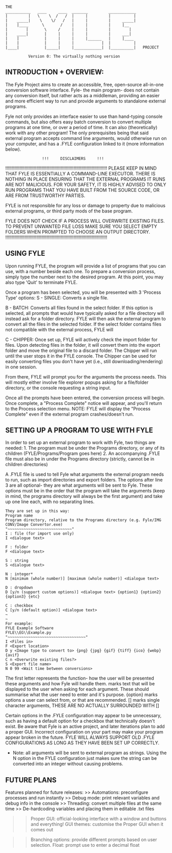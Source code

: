     THE 
    ___________   ____     ____  _______         ____________
    |         |   \    \  /   /  |     |         |          |
    |    _____|    \    \/   /   |     |         |     _____| 
    |    |____      \       /    |     |         |     |__
    |        |       \     /     |     |         |        |
    |    ____|       |     |     |     |         |     ___|
    |    |           |     |     |     |______   |     |____
    |    |           |     |     |            |  |          |
    |____|           |_____|     |____________|  |__________|   PROJECT

              Version 0: The virtually nothing version

<h2> INTRODUCTION + OVERVIEW: </h2>
The Fyle Project aims to create an accessible, free, open-source all-in-one 
conversion software interface. Fyle- the main program- does not contain any 
conversion itself, but rather acts as a middleman, providing an easier and 
more efficient way to run and provide arguments to standalone external programs.

Fyle not only provides an interface easier to use than hand-typing console 
commands, but also offers easy batch conversion to convert multiple programs
at one time, or over a period of time.
It can also (theoretically) work with any other program! The only prerequisites 
being that said external program accepts command line arguments, would otherwise 
run on your computer, and has a .FYLE configuration linked to it (more 
information below).

					!!!		DISCLAIMERS	    !!!
!!!!!!!!!!!!!!!!!!!!!!!!!!!!!!!!!!!!!!!!!!!!!!!!!!!!!!!!!!!!!!!!!!!!!!!!!!!!!!!
PLEASE KEEP IN MIND THAT FYLE IS ESSENTIALLY A COMMAND-LINE EXECUTOR. THERE IS 
NOTHING IN PLACE ENSURING THAT THE EXTERNAL PROGRAMS IT RUNS ARE NOT MALICIOUS.
FOR YOUR SAFETY, IT IS HIGHLY ADVISED TO ONLY RUN PROGRAMS THAT YOU HAVE BUILT 
FROM THE SOURCE CODE, OR ARE FROM TRUSTWORTHY PARTIES.

FYLE is not responsible for any loss or damage to property due to malicious
external programs, or third party mods of the base program.

FYLE DOES NOT CHECK IF A PROCESS WILL OVERWRITE EXISTING FILES. TO PREVENT 
UNWANTED FILE LOSS MAKE SURE YOU SELECT EMPTY FOLDERS WHEN PROMPTED TO 
CHOOSE AN OUTPUT DIRECTORY.
!!!!!!!!!!!!!!!!!!!!!!!!!!!!!!!!!!!!!!!!!!!!!!!!!!!!!!!!!!!!!!!!!!!!!!!!!!!!!!!

<h2> USING FYLE </h2>
Upon running FYLE, the program will provide a list of programs that you can use,
with a number beside each one. To prepare a conversion process, simply type the
number next to the desired program.
At this point, you may also type 'Quit' to terminate FYLE.

Once a program has been selected, you will be presented with 3 'Process Type'
options:
S - SINGLE: Converts a single file.

B - BATCH: Converts all files found in the select folder. If this option is selected,
all prompts that would have typically asked for a file directory will instead ask for
a folder directory. FYLE will then ask the external program to convert all the files
in the selected folder.
If the select folder contains files not compatible with the external process, FYLE will

C - CHIPPER: Once set up, FYLE will actively check the import folder for files. Upon
detecting files in the folder, it will convert them into the export folder and move the
original file to a discard folder. The Chipper will run until the user stops it in the
FYLE console. The Chipper can be used for easily converting files you don't have yet
(i.e., still downloading/rendering) in one session.


From there, FYLE will prompt you for the arguments the process needs. This will mostly
either involve file explorer popups asking for a file/folder directory, or the console
requesting a string input.

Once all the prompts have been entered, the conversion process will begin. Once complete,
a "Process Complete" notice will appear, and you'll return to the Process selection menu.
NOTE: FYLE will display the "Process Complete" even if the external program crashes/doesn't
run. 

<h2> SETTING UP A PROGRAM TO USE WITH FYLE </h2>
In order to set up an external program to work with Fyle, two things are needed:
    1. The program must be under the Programs directory, or any of its children 
    (FYLE/Programs/Program goes here)
    2. An accompanying .FYLE file must also be in under the Programs directory 
    (strictly, cannot be in children directories)

A .FYLE file is used to tell Fyle what arguments the external program needs to 
run, such as import directories and export folders.
The options after line 3 are all optional- they are what 
arguments will be sent to Fyle. These options must be in the order that the 
program will take the arguments (keep in mind, the programs directory will 
always be the first argument) and take up one line each, with no separating 
lines.

~~~
They are set up in this way:
Program name
Program directory, relative to the Programs directory (e.g. Fyle/IMG CONV/Image Convertor.exe)
"~~~~~~~~~~~~~~~~~~~~~~~~~~~~"
I : file (for import use only)
I <dialogue text>

F : folder
F <dialogue text>

S : string
S <dialogue text>

N : integer*
N [minimum (whole number)] [maximum (whole number)] <dialogue text>

D : dropdown
D [y/n (support custom options)] <dialogue text> {option1} {option2} {option3} {etc} 

C : checkbox
C [y/n (default option)] <dialogue text>
~
~
For example:
FYLE Example Software
FYLE\\EG\\Example.py
"~~~~~~~~~~~~~~~~~~~~~~~~~~~~~~~~~~"
I <Files in>
F <Export location>
D y <Image type to convert to> {png} {jpg} {gif} {tiff} {ico} {webp} {avif}
C n <Overwrite existing files?>
S <Export file name>
N 0 99 <Wait time between conversions>
~~~

The first letter represents the function- how the user will be presented these 
arguments and how Fyle will handle them.
<dialogue text> marks text that will be displayed to the user when asking for 
each argument. These should summarise what the user need to enter and it's 
purpose.
{option} marks options a user can select from, or that are recommended.
[] marks single character arguments, THESE ARE NO ACTUALLY SURROUNDED WITH []

Certain options in the .FYLE configuration may appear to be unnecessary, such 
as having a default option for a checkbox that technically doesn't exist.
Be aware that Fyle is an active project, and later iterations plan to add a 
proper GUI. Incorrect configuration on your part may make your program appear 
broken in the future. FYLE WILL ALWAYS SUPPORT OLD .FYLE CONFIGURATIONS AS LONG 
AS THEY HAVE BEEN SET UP CORRECTLY.

* Note: all arguments will be sent to external program as strings. Using the N
option in the FYLE configuration just makes sure the string can be converted into
an integer without causing problems.


<h2> FUTURE PLANS </h2>
Features planned for future releases:
>> Automations: preconfigure processes and run instantly
>> Debug mode: print relevant variables and debug info in the console
>> Threading: convert multiple files at the same time
>> De-hardcoding variables and placing them in editable .txt files

>> Proper GUI: official-looking interface with a window and buttons and everything!
>> GUI themes: customise the Proper GUI when it comes out

>> Branching options: provide different prompts based on user selection.
>> Float: prompt use to enter a decimal float
